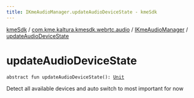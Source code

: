 ```yaml
---
title: IKmeAudioManager.updateAudioDeviceState - kmeSdk
---
```


[kmeSdk](../../index.html) / [com.kme.kaltura.kmesdk.webrtc.audio](../index.html) / [IKmeAudioManager](index.html) / [updateAudioDeviceState](./update-audio-device-state.html)

# updateAudioDeviceState

`abstract fun updateAudioDeviceState(): `[`Unit`](https://kotlinlang.org/api/latest/jvm/stdlib/kotlin/-unit/index.html)

Detect all available devices and auto switch to most important for now

